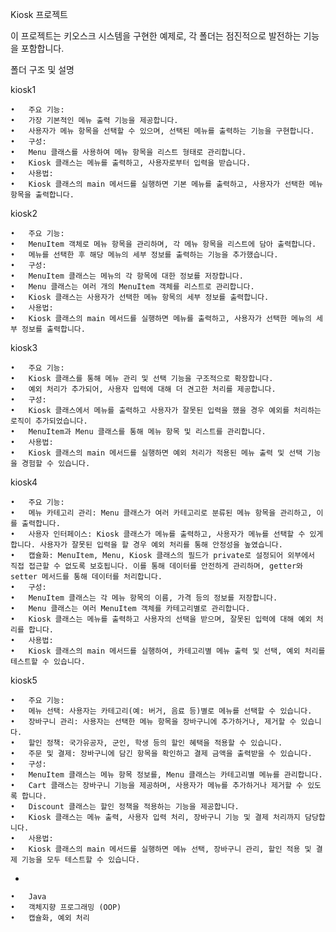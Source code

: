 Kiosk 프로젝트

이 프로젝트는 키오스크 시스템을 구현한 예제로, 각 폴더는 점진적으로 발전하는 기능을 포함합니다.

폴더 구조 및 설명

kiosk1

	•	주요 기능:
	•	가장 기본적인 메뉴 출력 기능을 제공합니다.
	•	사용자가 메뉴 항목을 선택할 수 있으며, 선택된 메뉴를 출력하는 기능을 구현합니다.
	•	구성:
	•	Menu 클래스를 사용하여 메뉴 항목을 리스트 형태로 관리합니다.
	•	Kiosk 클래스는 메뉴를 출력하고, 사용자로부터 입력을 받습니다.
	•	사용법:
	•	Kiosk 클래스의 main 메서드를 실행하면 기본 메뉴를 출력하고, 사용자가 선택한 메뉴 항목을 출력합니다.

kiosk2

	•	주요 기능:
	•	MenuItem 객체로 메뉴 항목을 관리하며, 각 메뉴 항목을 리스트에 담아 출력합니다.
	•	메뉴를 선택한 후 해당 메뉴의 세부 정보를 출력하는 기능을 추가했습니다.
	•	구성:
	•	MenuItem 클래스는 메뉴의 각 항목에 대한 정보를 저장합니다.
	•	Menu 클래스는 여러 개의 MenuItem 객체를 리스트로 관리합니다.
	•	Kiosk 클래스는 사용자가 선택한 메뉴 항목의 세부 정보를 출력합니다.
	•	사용법:
	•	Kiosk 클래스의 main 메서드를 실행하면 메뉴를 출력하고, 사용자가 선택한 메뉴의 세부 정보를 출력합니다.

kiosk3

	•	주요 기능:
	•	Kiosk 클래스를 통해 메뉴 관리 및 선택 기능을 구조적으로 확장합니다.
	•	예외 처리가 추가되어, 사용자 입력에 대해 더 견고한 처리를 제공합니다.
	•	구성:
	•	Kiosk 클래스에서 메뉴를 출력하고 사용자가 잘못된 입력을 했을 경우 예외를 처리하는 로직이 추가되었습니다.
	•	MenuItem과 Menu 클래스를 통해 메뉴 항목 및 리스트를 관리합니다.
	•	사용법:
	•	Kiosk 클래스의 main 메서드를 실행하면 예외 처리가 적용된 메뉴 출력 및 선택 기능을 경험할 수 있습니다.

kiosk4

	•	주요 기능:
	•	메뉴 카테고리 관리: Menu 클래스가 여러 카테고리로 분류된 메뉴 항목을 관리하고, 이를 출력합니다.
	•	사용자 인터페이스: Kiosk 클래스가 메뉴를 출력하고, 사용자가 메뉴를 선택할 수 있게 합니다. 사용자가 잘못된 입력을 할 경우 예외 처리를 통해 안정성을 높였습니다.
	•	캡슐화: MenuItem, Menu, Kiosk 클래스의 필드가 private로 설정되어 외부에서 직접 접근할 수 없도록 보호됩니다. 이를 통해 데이터를 안전하게 관리하며, getter와 setter 메서드를 통해 데이터를 처리합니다.
	•	구성:
	•	MenuItem 클래스는 각 메뉴 항목의 이름, 가격 등의 정보를 저장합니다.
	•	Menu 클래스는 여러 MenuItem 객체를 카테고리별로 관리합니다.
	•	Kiosk 클래스는 메뉴를 출력하고 사용자의 선택을 받으며, 잘못된 입력에 대해 예외 처리를 합니다.
	•	사용법:
	•	Kiosk 클래스의 main 메서드를 실행하여, 카테고리별 메뉴 출력 및 선택, 예외 처리를 테스트할 수 있습니다.

kiosk5

	•	주요 기능:
	•	메뉴 선택: 사용자는 카테고리(예: 버거, 음료 등)별로 메뉴를 선택할 수 있습니다.
	•	장바구니 관리: 사용자는 선택한 메뉴 항목을 장바구니에 추가하거나, 제거할 수 있습니다.
	•	할인 정책: 국가유공자, 군인, 학생 등의 할인 혜택을 적용할 수 있습니다.
	•	주문 및 결제: 장바구니에 담긴 항목을 확인하고 결제 금액을 출력받을 수 있습니다.
	•	구성:
	•	MenuItem 클래스는 메뉴 항목 정보를, Menu 클래스는 카테고리별 메뉴를 관리합니다.
	•	Cart 클래스는 장바구니 기능을 제공하며, 사용자가 메뉴를 추가하거나 제거할 수 있도록 합니다.
	•	Discount 클래스는 할인 정책을 적용하는 기능을 제공합니다.
	•	Kiosk 클래스는 메뉴 출력, 사용자 입력 처리, 장바구니 기능 및 결제 처리까지 담당합니다.
	•	사용법:
	•	Kiosk 클래스의 main 메서드를 실행하면 메뉴 선택, 장바구니 관리, 할인 적용 및 결제 기능을 모두 테스트할 수 있습니다.

-

	•	Java
	•	객체지향 프로그래밍 (OOP)
	•	캡슐화, 예외 처리
